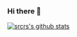 ### Hi there 👋

<!--
**huijiyun/huijiyun** is a ✨ _special_ ✨ repository because its `README.md` (this file) appears on your GitHub profile.

Here are some ideas to get you started:

- 🔭 I’m currently working on ...
- 🌱 I’m currently learning ...
- 👯 I’m looking to collaborate on ...
- 🤔 I’m looking for help with ...
- 💬 Ask me about ...
- 📫 How to reach me: ...
- 😄 Pronouns: ...
- ⚡ Fun fact: ...
-->
[![srcrs's github stats](https://github-readme-stats.vercel.app/api?username=huijiyun&show_icons=true&theme=gruvbox&locale=cn)](https://github.com/huijiyun)
